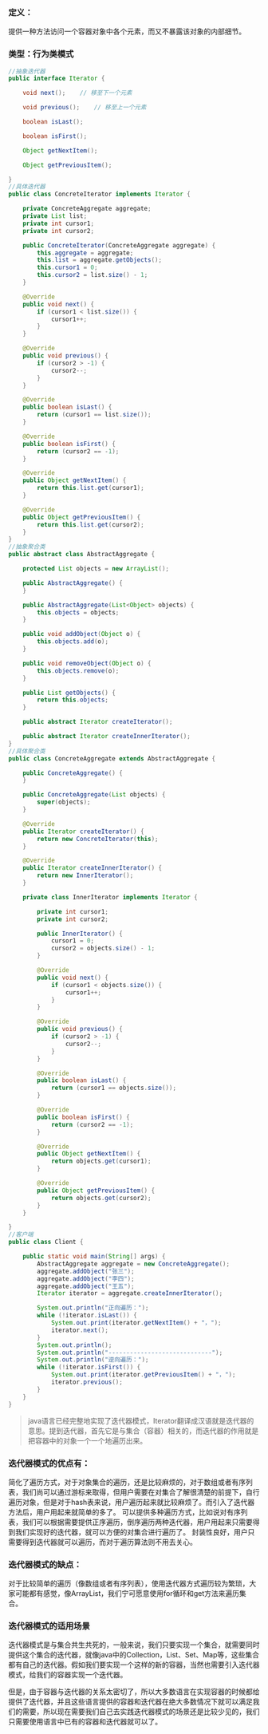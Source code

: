 ### 定义：
提供一种方法访问一个容器对象中各个元素，而又不暴露该对象的内部细节。

### 类型：行为类模式

```java
//抽象迭代器
public interface Iterator {

    void next();    // 移至下一个元素

    void previous();    // 移至上一个元素

    boolean isLast();

    boolean isFirst();

    Object getNextItem();

    Object getPreviousItem();

}
//具体迭代器
public class ConcreteIterator implements Iterator {

    private ConcreteAggregate aggregate;
    private List list;
    private int cursor1;
    private int cursor2;

    public ConcreteIterator(ConcreteAggregate aggregate) {
        this.aggregate = aggregate;
        this.list = aggregate.getObjects();
        this.cursor1 = 0;
        this.cursor2 = list.size() - 1;
    }

    @Override
    public void next() {
        if (cursor1 < list.size()) {
            cursor1++;
        }
    }

    @Override
    public void previous() {
        if (cursor2 > -1) {
            cursor2--;
        }
    }

    @Override
    public boolean isLast() {
        return (cursor1 == list.size());
    }

    @Override
    public boolean isFirst() {
        return (cursor2 == -1);
    }

    @Override
    public Object getNextItem() {
        return this.list.get(cursor1);
    }

    @Override
    public Object getPreviousItem() {
        return this.list.get(cursor2);
    }
}
//抽象聚合类
public abstract class AbstractAggregate {

    protected List objects = new ArrayList();

    public AbstractAggregate() {
    }

    public AbstractAggregate(List<Object> objects) {
        this.objects = objects;
    }

    public void addObject(Object o) {
        this.objects.add(o);
    }

    public void removeObject(Object o) {
        this.objects.remove(o);
    }

    public List getObjects() {
        return this.objects;
    }

    public abstract Iterator createIterator();

    public abstract Iterator createInnerIterator();
}
//具体聚合类
public class ConcreteAggregate extends AbstractAggregate {

    public ConcreteAggregate() {
    }

    public ConcreteAggregate(List objects) {
        super(objects);
    }

    @Override
    public Iterator createIterator() {
        return new ConcreteIterator(this);
    }

    @Override
    public Iterator createInnerIterator() {
        return new InnerIterator();
    }

    private class InnerIterator implements Iterator {

        private int cursor1;
        private int cursor2;

        public InnerIterator() {
            cursor1 = 0;
            cursor2 = objects.size() - 1;
        }

        @Override
        public void next() {
            if (cursor1 < objects.size()) {
                cursor1++;
            }
        }

        @Override
        public void previous() {
            if (cursor2 > -1) {
                cursor2--;
            }
        }

        @Override
        public boolean isLast() {
            return (cursor1 == objects.size());
        }

        @Override
        public boolean isFirst() {
            return (cursor2 == -1);
        }

        @Override
        public Object getNextItem() {
            return objects.get(cursor1);
        }

        @Override
        public Object getPreviousItem() {
            return objects.get(cursor2);
        }
    }

}
//客户端
public class Client {

    public static void main(String[] args) {
        AbstractAggregate aggregate = new ConcreteAggregate();
        aggregate.addObject("张三");
        aggregate.addObject("李四");
        aggregate.addObject("王五");
        Iterator iterator = aggregate.createInnerIterator();

        System.out.println("正向遍历：");
        while (!iterator.isLast()) {
            System.out.print(iterator.getNextItem() + "，");
            iterator.next();
        }
        System.out.println();
        System.out.println("-----------------------------");
        System.out.println("逆向遍历：");
        while (!iterator.isFirst()) {
            System.out.print(iterator.getPreviousItem() + "，");
            iterator.previous();
        }
    }
}
```
>java语言已经完整地实现了迭代器模式，Iterator翻译成汉语就是迭代器的意思。提到迭代器，首先它是与集合（容器）相关的，而迭代器的作用就是把容器中的对象一个一个地遍历出来。
### 迭代器模式的优点有：

简化了遍历方式，对于对象集合的遍历，还是比较麻烦的，对于数组或者有序列表，我们尚可以通过游标来取得，但用户需要在对集合了解很清楚的前提下，自行遍历对象，但是对于hash表来说，用户遍历起来就比较麻烦了。而引入了迭代器方法后，用户用起来就简单的多了。
可以提供多种遍历方式，比如说对有序列表，我们可以根据需要提供正序遍历，倒序遍历两种迭代器，用户用起来只需要得到我们实现好的迭代器，就可以方便的对集合进行遍历了。
封装性良好，用户只需要得到迭代器就可以遍历，而对于遍历算法则不用去关心。
### 迭代器模式的缺点：

对于比较简单的遍历（像数组或者有序列表），使用迭代器方式遍历较为繁琐，大家可能都有感觉，像ArrayList，我们宁可愿意使用for循环和get方法来遍历集合。

### 迭代器模式的适用场景

迭代器模式是与集合共生共死的，一般来说，我们只要实现一个集合，就需要同时提供这个集合的迭代器，就像java中的Collection，List、Set、Map等，这些集合都有自己的迭代器。假如我们要实现一个这样的新的容器，当然也需要引入迭代器模式，给我们的容器实现一个迭代器。

但是，由于容器与迭代器的关系太密切了，所以大多数语言在实现容器的时候都给提供了迭代器，并且这些语言提供的容器和迭代器在绝大多数情况下就可以满足我们的需要，所以现在需要我们自己去实践迭代器模式的场景还是比较少见的，我们只需要使用语言中已有的容器和迭代器就可以了。